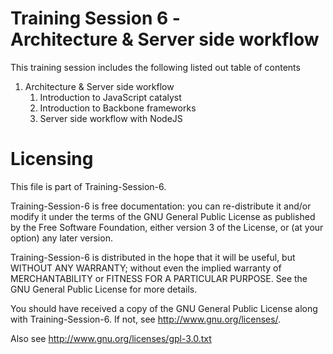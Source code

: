 Training Session 6 - <br>Architecture &amp; Server side workflow
============================================================

This training session includes the following listed out table of contents

<ol>
  <li>Architecture &amp; Server side workflow
    <ol>
      <li>Introduction to JavaScript catalyst</li>
      <li>Introduction to Backbone frameworks</li>
      <li>Server side workflow with NodeJS</li>
    </ol>
  </li>
</ol>

  
Licensing
=========

This file is part of Training-Session-6.

Training-Session-6 is free documentation: you can re-distribute it and/or modify it under the terms of the GNU General Public License as published by the Free Software Foundation, either version 3 of the License, or (at your option) any later version.

Training-Session-6 is distributed in the hope that it will be useful, but WITHOUT ANY WARRANTY; without even the implied warranty of MERCHANTABILITY or FITNESS FOR A PARTICULAR PURPOSE. See the GNU General Public License for more details.

You should have received a copy of the GNU General Public License along with Training-Session-6. If not, see http://www.gnu.org/licenses/.

Also see http://www.gnu.org/licenses/gpl-3.0.txt
